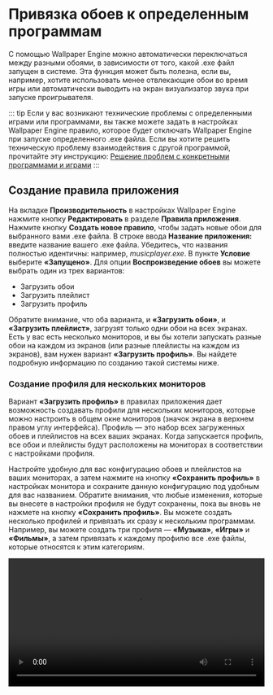 # Привязка обоев к определенным программам

С помощью Wallpaper Engine можно автоматически переключаться между разными обоями, в зависимости от того, какой .exe файл запущен в системе. Эта функция может быть полезна, если вы, например, хотите использовать менее отвлекающие обои во время игры или автоматически выводить на экран визуализатор звука при запуске проигрывателя.

::: tip
Если у вас возникают технические проблемы с определенными играми или программами, вы также можете задать в настройках Wallpaper Engine правило, которое будет отключать Wallpaper Engine при запуске определенного .exe файла. Если вы хотите решить техническую проблему взаимодействия с другой программой, прочитайте эту инструкцию: [Решение проблем с конкретными программами и играми](/functionality/applicationrules.html)
:::

## Создание правила приложения

На вкладке **Производительность** в настройках Wallpaper Engine нажмите кнопку **Редактировать** в разделе **Правила приложения**. Нажмите кнопку **Создать новое правило**, чтобы задать новые обои для выбранного вами .exe файла. В строке ввода **Название приложения:** введите название вашего .exe файла. Убедитесь, что названия полностью идентичны: например, *musicplayer.exe*. В пункте **Условие** выберите **«Запущено»**. Для опции **Воспроизведение обоев** вы можете выбрать один из трех вариантов:

* Загрузить обои
* Загрузить плейлист
* Загрузить профиль

Обратите внимание, что оба варианта, и **«Загрузить обои»**, и **«Загрузить плейлист»**, загрузят только одни обои на всех экранах. Есть у вас есть несколько мониторов, и вы бы хотели запускать разные обои на каждом из экранов (или разные плейлисты на каждом из экранов), вам нужен вариант **«Загрузить профиль»**. Вы найдете подробную информацию по созданию такой системы ниже.

### Создание профиля для нескольких мониторов

Вариант **«Загрузить профиль»** в правилах приложения дает возможность создавать профили для нескольких мониторов, которые можно настроить в общем окне мониторов (значок экрана в верхнем правом углу интерфейса). Профиль — это набор всех загруженных обоев и плейлистов на всех ваших экранах. Когда запускается профиль, все обои и плейлисты будут расположены на мониторах в соответствии с настройками профиля.

Настройте удобную для вас конфигурацию обоев и плейлистов на ваших мониторах, а затем нажмите на кнопку **«Сохранить профиль»** в настройках монитора и сохраните данную конфигурацию под удобным для вас названием. Обратите внимания, что любые изменения, которые вы внесете в настройки профиля не будут сохранены, пока вы вновь не нажмете на кнопку **«Сохранить профиль»**. Вы можете создать несколько профилей и привязать их сразу к нескольким программам. Например, вы можете создать три профиля — **«Музыка»**, **«Игры»** и **«Фильмы»**, а затем привязать к каждому профилю все .exe файлы, которые относятся к этим категориям.

<video width="100%" controls autplay loop>
  <source src="/videos/apprules.mp4" type="video/mp4">
  Ваш браузер не поддерживает воспроизведение видео.
</video>